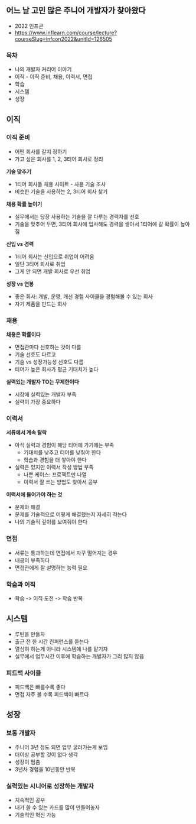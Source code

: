 ## 어느 날 고민 많은 주니어 개발자가 찾아왔다

- 2022 인프콘
- https://www.inflearn.com/course/lecture?courseSlug=infcon2022&unitId=126505

### 목차

- 나의 개발자 커리어 이야기
- 이직 - 이직 준비, 채용, 이력서, 면접
- 학습
- 시스템
- 성장

## 이직

### 이직 준비

- 어떤 회사를 갈지 정하기
- 가고 싶은 회사를 1, 2, 3티어 회사로 정리

**기술 맞추기**

- 1티어 회사들 채용 사이트 - 사용 기술 조사
- 비슷한 기술을 사용하는 2, 3티어 회사 찾기

**채용 확률 높이기**

- 실무에서는 당장 사용하는 기술을 잘 다루는 경력자를 선호
- 기술을 맞추어 두면, 3티어 회사에 입사해도 경력을 쌓아서 1티어에 갈 확률이 높아짐

**신입 vs 경력**

- 1티어 회사는 신입으로 취업이 어려움
- 일단 3티어 회사로 취업
- 그게 안 되면 개발 회사로 우선 취업

**성장 vs 연봉**

- 좋은 회사: 개발, 운영, 개선 경험 사이클을 경험해볼 수 있는 회사
- 자기 제품을 만드는 회사

### 채용

**채용은 확률이다**

- 면접관마다 선호하는 것이 다름
- 기술 선호도 다르고
- 기술 vs 성장가능성 선호도 다름
- 티어가 높은 회사가 평균 기대치가 높다

**실력있는 개발자 TO는 무제한이다**

- 시장에 실력있는 개발자 부족
- 실력이 가장 중요하다

### 이력서

**서류에서 계속 탈락**

- 아직 실력과 경험이 해당 티어에 가기에는 부족
  - 기대치를 낮추고 티어를 낮춰야 한다
  - 학습과 경험을 더 쌓아야 한다
- 실력은 있지만 이력서 작성 방법 부족
  - 나쁜 케이스: 프로젝트만 나열
  - 이력서 잘 쓰는 방법도 찾아서 공부

**이력서에 들어가야 하는 것**

- 문제와 해결
- 문제를 기술적으로 어떻게 해결했는지 자세히 적는다
- 나의 기술적 깊이를 보여줘야 한다

### 면접

- 서류는 통과하는데 면접에서 자꾸 떨어지는 경우
- 내공이 부족하다
- 면접관에게 잘 설명하는 능력 필요

### 학습과 이직

- 학습 -> 이직 도전 -> 학습 반복

## 시스템

- 루틴을 만들자
- 출근 전 한 시간 컨퍼런스를 듣는다
- 열심히 하는게 아니라 시스템에 나를 맡기자
- 실무에서 업무시간 이후에 학습하는 개발자가 그리 많지 않음

### 피드백 사이클

- 피드백은 빠를수록 좋다
- 면접 자주 볼 수록 피드백이 빠르다

## 성장

### 보통 개발자

- 주니어 3년 정도 되면 업무 굴러가는게 보임
- 더이상 공부할 것이 없다 생각
- 성장이 멈춤
- 3년차 경험을 10년동안 반복

### 실력있는 시니어로 성장하는 개발자

- 지속적인 공부
- 내가 쓸 수 있는 카드를 많이 만들어놓자
- 기술적인 혁신 가능

